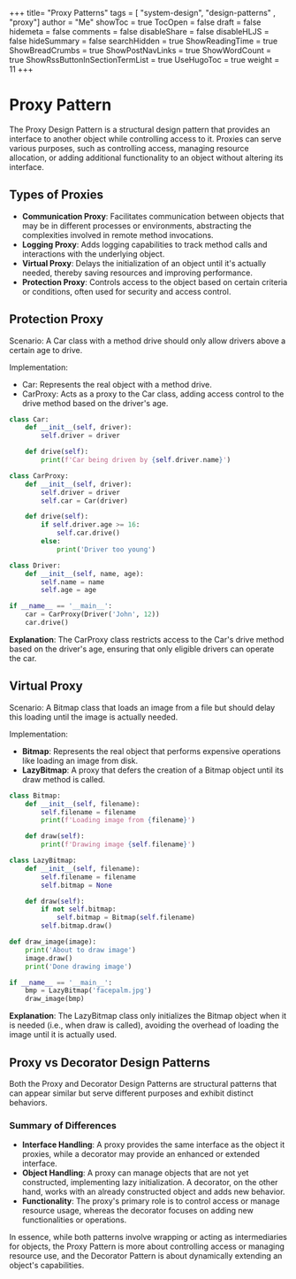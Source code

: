 +++
title= "Proxy Patterns"
tags = [ "system-design",  "design-patterns" , "proxy"]
author = "Me"
showToc = true
TocOpen = false
draft = false
hidemeta = false
comments = false
disableShare = false
disableHLJS = false
hideSummary = false
searchHidden = true
ShowReadingTime = true
ShowBreadCrumbs = true
ShowPostNavLinks = true
ShowWordCount = true
ShowRssButtonInSectionTermList = true
UseHugoToc = true
weight = 11
+++

# Proxy Pattern 
The Proxy Design Pattern is a structural design pattern that provides an interface to another object while controlling access to it. Proxies can serve various purposes, such as controlling access, managing resource allocation, or adding additional functionality to an object without altering its interface.

## Types of Proxies
- **Communication Proxy**: Facilitates communication between objects that may be in different processes or environments, abstracting the complexities involved in remote method invocations.
- **Logging Proxy**: Adds logging capabilities to track method calls and interactions with the underlying object.
- **Virtual Proxy**: Delays the initialization of an object until it's actually needed, thereby saving resources and improving performance.
- **Protection Proxy**: Controls access to the object based on certain criteria or conditions, often used for security and access control.


## Protection Proxy
Scenario: A Car class with a method drive should only allow drivers above a certain age to drive.

Implementation:

- Car: Represents the real object with a method drive.
- CarProxy: Acts as a proxy to the Car class, adding access control to the drive method based on the driver's age.

```python
class Car:
    def __init__(self, driver):
        self.driver = driver

    def drive(self):
        print(f'Car being driven by {self.driver.name}')

class CarProxy:
    def __init__(self, driver):
        self.driver = driver
        self.car = Car(driver)

    def drive(self):
        if self.driver.age >= 16:
            self.car.drive()
        else:
            print('Driver too young')

class Driver:
    def __init__(self, name, age):
        self.name = name
        self.age = age

if __name__ == '__main__':
    car = CarProxy(Driver('John', 12))
    car.drive()
```
**Explanation**: The CarProxy class restricts access to the Car's drive method based on the driver's age, ensuring that only eligible drivers can operate the car.

## Virtual Proxy
Scenario: A Bitmap class that loads an image from a file but should delay this loading until the image is actually needed.

Implementation:
- **Bitmap**: Represents the real object that performs expensive operations like loading an image from disk.
- **LazyBitmap**: A proxy that defers the creation of a Bitmap object until its draw method is called.

```python
class Bitmap:
    def __init__(self, filename):
        self.filename = filename
        print(f'Loading image from {filename}')

    def draw(self):
        print(f'Drawing image {self.filename}')

class LazyBitmap:
    def __init__(self, filename):
        self.filename = filename
        self.bitmap = None

    def draw(self):
        if not self.bitmap:
            self.bitmap = Bitmap(self.filename)
        self.bitmap.draw()

def draw_image(image):
    print('About to draw image')
    image.draw()
    print('Done drawing image')

if __name__ == '__main__':
    bmp = LazyBitmap('facepalm.jpg')
    draw_image(bmp)
```
**Explanation**: The LazyBitmap class only initializes the Bitmap object when it is needed (i.e., when draw is called), avoiding the overhead of loading the image until it is actually used.


## Proxy vs Decorator Design Patterns
Both the Proxy and Decorator Design Patterns are structural patterns that can appear similar but serve different purposes and exhibit distinct behaviors. 

### Summary of Differences
- **Interface Handling**: A proxy provides the same interface as the object it proxies, while a decorator may provide an enhanced or extended interface.
- **Object Handling**: A proxy can manage objects that are not yet constructed, implementing lazy initialization. A decorator, on the other hand, works with an already constructed object and adds new behavior.
- **Functionality**: The proxy's primary role is to control access or manage resource usage, whereas the decorator focuses on adding new functionalities or operations.

In essence, while both patterns involve wrapping or acting as intermediaries for objects, the Proxy Pattern is more about controlling access or managing resource use, and the Decorator Pattern is about dynamically extending an object's capabilities.